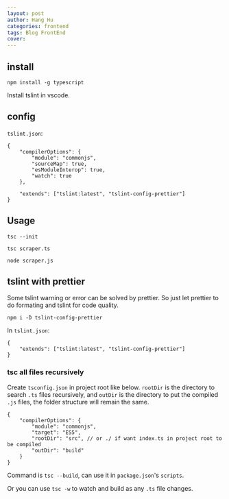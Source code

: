 ```yaml
---
layout: post
author: Hang Hu
categories: frontend
tags: Blog FrontEnd 
cover: 
---
```

## install

```
npm install -g typescript
```


Install tslint in vscode.


## config


`tslint.json`:


```
{
    "compilerOptions": {
        "module": "commonjs",
        "sourceMap": true,
        "esModuleInterop": true,
        "watch": true
    },

    "extends": ["tslint:latest", "tslint-config-prettier"]
}
```


## Usage


```
tsc --init
```


```
tsc scraper.ts
```


```
node scraper.js
```



## tslint with prettier


Some tslint warning or error can be solved by prettier. So just let prettier to do formating and tslint for code quality.


```
npm i -D tslint-config-prettier
```


In `tslint.json`:


```
{
    "extends": ["tslint:latest", "tslint-config-prettier"]
}
```


### tsc all files recursively


Create `tsconfig.json` in project root like below. `rootDir` is the directory to search `.ts` files recursively, and `outDir` is the directory to put the compiled `.js` files, the folder structure will remain the same.


```
{
    "compilerOptions": {
        "module": "commonjs",
        "target": "ES5",
        "rootDir": "src", // or ./ if want index.ts in project root to be compiled
        "outDir": "build"
    }
}
```


Command is `tsc --build`, can use it in `package.json`'s `scripts`.


Or you can use `tsc -w` to watch and build as any `.ts` file changes.
